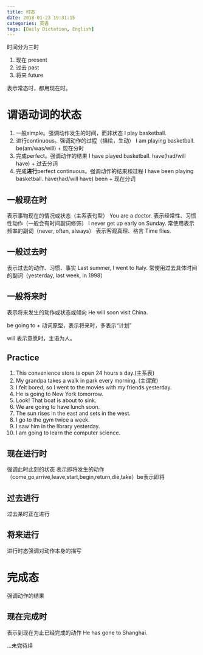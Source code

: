 ```yaml
---
title: 时态
date: 2018-01-23 19:31:15
categories: 英语
tags: [Daily Dictation, English]
---
```


时间分为三时
1. 现在 present
2. 过去 past
3. 将来 future

表示常态时，都用现在时。

# 谓语动词的状态
1. 一般simple。强调动作发生的时间，而非状态
I play basketball.
2. 进行continuous。强调动作的过程（描绘，生动）
I am playing basketball.
be(am/was/will) + 现在分时
3. 完成perfect。强调动作的结果
I have played basketball.
have(had/will have) + 过去分词
4. 完成**进行**perfect continuous。强调动作的结果和过程
I have been playing basketball.
have(had/will have) been + 现在分词

## 一般现在时
表示事物现在的情况或状态（主系表句型）
You are a doctor.
表示经常性、习惯性动作（一般会有时间副词修饰）
I never get up early on Sunday.
常使用表示频率的副词（never, often, always）
表示客观真理、格言
Time flies.

## 一般过去时
表示过去的动作、习惯、事实
Last summer, I went to Italy.
常使用过去具体时间的副词（yesterday, last week, in 1998）

## 一般将来时
表示将来发生的动作或状态或倾向
He will soon visit China.

be going to + 动词原型，表示将来时，多表示“计划”

will 表示意愿时，主语为人。

## Practice
1. This convenience store is open 24 hours a day.(主系表)
2. My grandpa takes a walk in park every morning. (主谓宾)
3. I felt bored, so I went to the movies with my friends yesterday.
4. He is going to New York tomorrow.
5. Look! That boat is about to sink.
6. We are going to have lunch soon.
7. The sun rises in the east and sets in the west.
8. I go to the gym twice a week.
9. I saw him in the library yesterday.
10. I am going to learn the computer science.


## 现在进行时
强调此时此刻的状态
表示即将发生的动作（come,go,arrive,leave,start,begin,return,die,take）be表示即将

## 过去进行
过去某时正在进行

## 将来进行

进行时态强调对动作本身的描写

# 完成态
强调动作的结果

## 现在完成时
表示到现在为止已经完成的动作
He has gone to Shanghai.

...未完待续